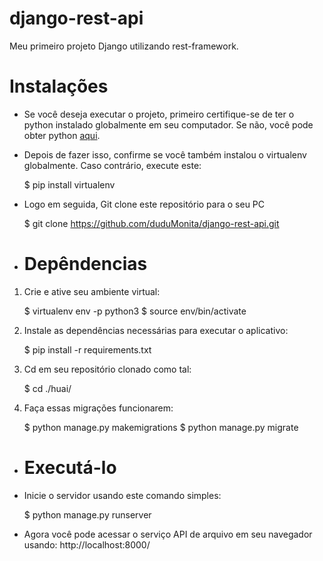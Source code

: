 # django-rest-api
Meu primeiro projeto Django utilizando rest-framework.

# Instalações
- Se você deseja executar o projeto, primeiro certifique-se de ter o python instalado globalmente em seu computador. Se não, você pode obter python [aqui](https://python.org.br/instalacao-windows/ "aqui").

- Depois de fazer isso, confirme se você também instalou o virtualenv globalmente. Caso contrário, execute este:

    $ pip install virtualenv
- Logo em seguida, Git clone este repositório para o seu PC

    $ git clone https://github.com/duduMonita/django-rest-api.git
- # Depêndencias
1. Crie e ative seu ambiente virtual:

    $ virtualenv  env -p python3
    $ source env/bin/activate
2. Instale as dependências necessárias para executar o aplicativo:

    $ pip install -r requirements.txt
3.  Cd em seu repositório clonado como tal:

    $ cd ./huai/
4. Faça essas migrações funcionarem:

    $ python manage.py makemigrations
    $ python manage.py migrate

- # Executá-lo
- Inicie o servidor usando este comando simples:

    $ python manage.py runserver
- Agora você pode acessar o serviço API de arquivo em seu navegador usando:
    http://localhost:8000/
